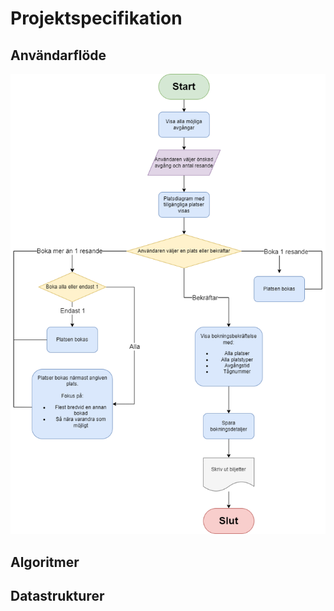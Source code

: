 # Projektspecifikation

## Användarflöde
![Användarflöde](./User%20flow.drawio.png)

## Algoritmer

## Datastrukturer